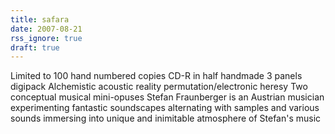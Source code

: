 ```yaml
---
title: safara
date: 2007-08-21
rss_ignore: true
draft: true
---
```

Limited to 100 hand numbered copies CD-R in half handmade 3 panels digipack Alchemistic acoustic reality permutation/electronic heresy Two conceptual musical mini-opuses Stefan Fraunberger is an Austrian musician experimenting fantastic soundscapes alternating with samples and various sounds immersing into unique and inimitable atmosphere of Stefan's music

